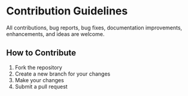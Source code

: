 # Contribution Guidelines

All contributions, bug reports, bug fixes, documentation improvements, enhancements, and ideas are welcome.

## How to Contribute

1. Fork the repository
2. Create a new branch for your changes
3. Make your changes
4. Submit a pull request
